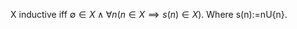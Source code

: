 X inductive iff $\emptyset \in X \land \forall n (n \in X \implies s(n) \in X).$ Where s(n):=nU{n}. 
